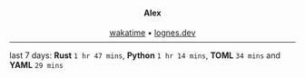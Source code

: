 <h4 align="center">
    Alex
</h4>

<div align="center">
    <a href="https://wakatime.com/@lognes">wakatime</a>
    <span>&bull;</span>
    <a href="https://lognes.dev">lognes.dev</a>
</div>

<hr style="margin-bottom: 0.5rem;margin-top: 0.5rem;"/>

<!--The rest goes down here-->

<p align="center">
  <div style="max-width:32rem">
    last 7 days: <strong>Rust</strong> <code>1 hr 47 mins</code>,  <strong>Python</strong> <code>1 hr 14 mins</code>,  <strong>TOML</strong> <code>34 mins</code> and <strong>YAML</strong> <code>29 mins</code>
  </div>
</p>

